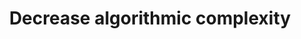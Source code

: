 ---
layout: tactic

title:  "Decrease algorithmic complexity"
tags:   energy-footprint algorithm-design
t-sort: "Awesome Tactic"
t-type: "Software Practice"
categories: green-software-practice
t-description: "Despite different algorithms can complete the same task, the way the task is performed can be totally different. Reducing the algorithm complexity can lead to save energy."
t-participant: "Software application developers"
t-artifact: "Sorting algorithms with complex structures"
t-context: "Green Lab"
t-feature: 
t-intent: "Decrease algorithmic complexity"
t-targetQA: "Energy-efficiency"
t-relatedQA: 
t-measuredimpact: 
t-source: "Procaccianti, G., Fernández, H., & Lago, P. (2019). Green Software in Practice: Empirical Validation and Assessment of Best Practices for Writing Energy-Efficient Software. Vrije Universiteit Amsterdam, October 2019."
t-source-doi: "NA"
---